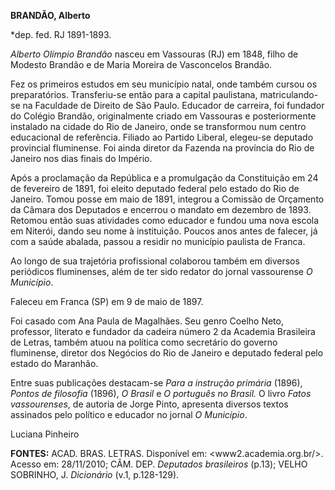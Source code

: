 **BRANDÃO, Alberto**

\*dep. fed. RJ 1891-1893.

*Alberto Olímpio Brandão* nasceu em Vassouras (RJ) em 1848, filho de
Modesto Brandão e de Maria Moreira de Vasconcelos Brandão.

Fez os primeiros estudos em seu município natal, onde também cursou os
preparatórios. Transferiu-se então para a capital paulistana,
matriculando-se na Faculdade de Direito de São Paulo. Educador de
carreira, foi fundador do Colégio Brandão, originalmente criado em
Vassouras e posteriormente instalado na cidade do Rio de Janeiro, onde
se transformou num centro educacional de referência. Filiado ao Partido
Liberal, elegeu-se deputado provincial fluminense. Foi ainda diretor da
Fazenda na província do Rio de Janeiro nos dias finais do Império.

Após a proclamação da República e a promulgação da Constituição em 24 de
fevereiro de 1891, foi eleito deputado federal pelo estado do Rio de
Janeiro. Tomou posse em maio de 1891, integrou a Comissão de Orçamento
da Câmara dos Deputados e encerrou o mandato em dezembro de 1893.
Retomou então suas atividades como educador e fundou uma nova escola em
Niterói, dando seu nome à instituição. Poucos anos antes de falecer, já
com a saúde abalada, passou a residir no município paulista de Franca.

Ao longo de sua trajetória profissional colaborou também em diversos
periódicos fluminenses, além de ter sido redator do jornal vassourense
*O Município*.

Faleceu em Franca (SP) em 9 de maio de 1897.

Foi casado com Ana Paula de Magalhães. Seu genro Coelho Neto, professor,
literato e fundador da cadeira número 2 da Academia Brasileira de
Letras, também atuou na política como secretário do governo fluminense,
diretor dos Negócios do Rio de Janeiro e deputado federal pelo estado do
Maranhão.

Entre suas publicações destacam-se *Para a instrução primária* (1896),
*Pontos de filosofia* (1896), *O Brasil* e *O português no Brasil.* O
livro *Fatos vassourenses*, de autoria de Jorge Pinto, apresenta
diversos textos assinados pelo político e educador no jornal *O
Município*.

Luciana Pinheiro

**FONTES:** ACAD. BRAS. LETRAS. Disponível em:
\<www2.academia.org.br/\>. Acesso em: 28/11/2010; CÂM. DEP. *Deputados
brasileiros* (p.13); VELHO SOBRINHO, J. *Dicionário* (v.1, p.128-129).
